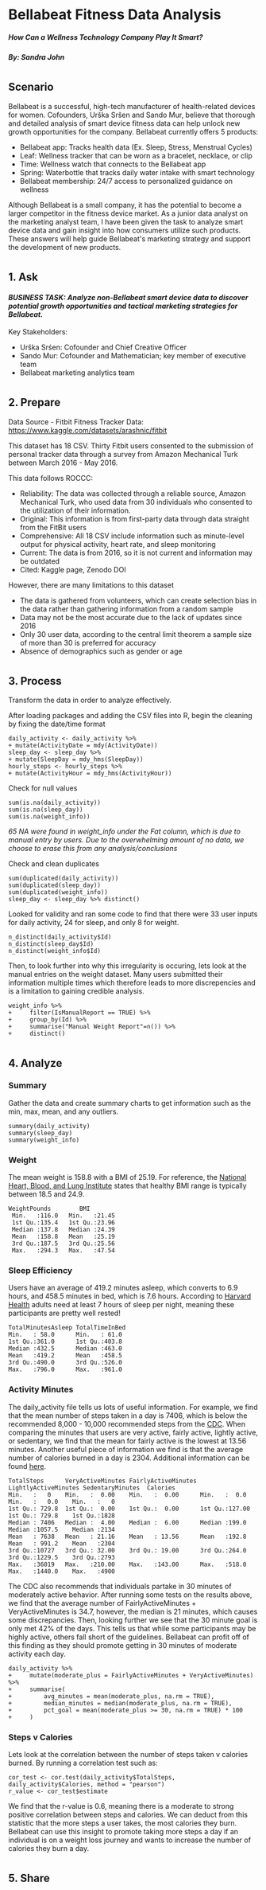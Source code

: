 # Bellabeat Fitness Data Analysis
##### How Can a Wellness Technology Company Play It Smart?
##### By: Sandra John
#

## Scenario
Bellabeat is a successful, high-tech manufacturer of health-related devices for women. Cofounders, Urška Sršen and Sando Mur, believe that thorough and detailed analysis of smart device fitness data can help unlock new growth opportunities for the company. 
Bellabeat currently offers 5 products: 
- Bellabeat app: Tracks health data (Ex. Sleep, Stress, Menstrual Cycles)
- Leaf: Wellness tracker that can be worn as a bracelet, necklace, or clip
- Time: Wellness watch that connects to the Bellabeat app
- Spring: Waterbottle that tracks daily water intake with smart technology
- Bellabeat membership: 24/7 access to personalized guidance on wellness

Although Bellabeat is a small company, it has the potential to become a larger competitor in the fitness device market. As a junior data analyst on the marketing analyst team, I have been given the task to analyze smart device data and gain insight into how consumers utilize such products. These answers will help guide Bellabeat's marketing strategy and support the development of new products. 

#

## 1. Ask
#### *BUSINESS TASK: Analyze non-Bellabeat smart device data to discover potential growth opportunities and tactical marketing strategies for Bellabeat.* ####

Key Stakeholders:
- Urška Srśen: Cofounder and Chief Creative Officer
- Sando Mur: Cofounder and Mathematician; key member of executive team
- Bellabeat marketing analytics team

#

## 2. Prepare
Data Source - Fitbit Fitness Tracker Data: https://www.kaggle.com/datasets/arashnic/fitbit

This dataset has 18 CSV. Thirty Fitbit users consented to the submission of personal tracker data through a survey from Amazon Mechanical Turk between March 2016 - May 2016. 

This data follows ROCCC:
- Reliability: The data was collected through a reliable source, Amazon Mechanical Turk, who used data from 30   individuals who consented to the utilization of their information.
- Original: This information is from first-party data through data straight from the FitBit users
- Comprehensive: All 18 CSV include information such as minute-level output for physical activity, heart rate, and sleep monitoring
- Current: The data is from 2016, so it is not current and information may be outdated
- Cited: Kaggle page, Zenodo DOI

However, there are many limitations to this dataset
- The data is gathered from volunteers, which can create selection bias in the data rather than gathering information from a random sample
- Data may not be the most accurate due to the lack of updates since 2016
- Only 30 user data, according to the central limit theorem a sample size of more than 30 is preferred for accuracy
- Absence of demographics such as gender or age

#

## 3. Process
Transform the data in order to analyze effectively.

After loading packages and adding the CSV files into R, begin the cleaning by fixing the date/time format
```
daily_activity <- daily_activity %>%
+ mutate(ActivityDate = mdy(ActivityDate))
sleep_day <- sleep_day %>%
+ mutate(SleepDay = mdy_hms(SleepDay))
hourly_steps <- hourly_steps %>%
+ mutate(ActivityHour = mdy_hms(ActivityHour))
```

Check for null values
```
sum(is.na(daily_activity))
sum(is.na(sleep_day))
sum(is.na(weight_info))
```
*65 NA were found in weight_info under the Fat column, which is due to manual entry by users. Due to the overwhelming amount of no data, we choose to erase this from any analysis/conclusions*

Check and clean duplicates
```
sum(duplicated(daily_activity))
sum(duplicated(sleep_day))
sum(duplicated(weight_info))
sleep_day <- sleep_day %>% distinct()
```

Looked for validity and ran some code to find that there were 33 user inputs for daily activity, 24 for sleep, and only 8 for weight. 
```
n_distinct(daily_activity$Id) 
n_distinct(sleep_day$Id) 
n_distinct(weight_info$Id)
```
Then, to look further into why this irregularity is occuring, lets look at the manual entries on the weight dataset. Many users submitted their information multiple times which therefore leads to more discrepencies and is a limitation to gaining credible analysis. 
```
weight_info %>%
+     filter(IsManualReport == TRUE) %>%
+     group_by(Id) %>% 
+     summarise("Manual Weight Report"=n()) %>%
+     distinct()
```

#

## 4. Analyze

### Summary
Gather the data and create summary charts to get information such as the min, max, mean, and any outliers. 

```
summary(daily_activity)
summary(sleep_day)
summary(weight_info)
```

### Weight
The mean weight is 158.8 with a BMI of 25.19. For reference, the [National Heart, Blood, and Lung Institute](https://www.nhlbi.nih.gov/health/heart-healthy-living/healthy-weight#:~:text=Language%20switcher&text=A%20healthy%20weight%20for%20adults,more%20information%20about%20these%20topics.&text=Your%20browser%20can't%20play%20this%20video.&text=An%20error%20occurred.,is%20disabled%20in%20your%20browser.) states that healthy BMI range is typically between 18.5 and 24.9.
```
WeightPounds        BMI       
 Min.   :116.0   Min.   :21.45  
 1st Qu.:135.4   1st Qu.:23.96  
 Median :137.8   Median :24.39  
 Mean   :158.8   Mean   :25.19  
 3rd Qu.:187.5   3rd Qu.:25.56  
 Max.   :294.3   Max.   :47.54  
```

### Sleep Efficiency 
Users have an average of 419.2 minutes asleep, which converts to 6.9 hours, and 458.5 minutes in bed, which is 7.6 hours. According to [Harvard Health](https://www.health.harvard.edu/blog/how-much-sleep-do-you-actually-need-202310302986) adults need at least 7 hours of sleep per night, meaning these participants are pretty well rested!
```
TotalMinutesAsleep TotalTimeInBed 
Min.   : 58.0      Min.   : 61.0  
1st Qu.:361.0      1st Qu.:403.8  
Median :432.5      Median :463.0  
Mean   :419.2      Mean   :458.5  
3rd Qu.:490.0      3rd Qu.:526.0  
Max.   :796.0      Max.   :961.0
```

### Activity Minutes
The daily_activity file tells us lots of useful information. For example, we find that the mean number of steps taken in a day is 7406, which is below the recommended 8,000 - 10,000 recommended steps from the [CDC](https://www.cdc.gov/physical-activity-basics/benefits/index.html). When comparing the minutes that users are very active, fairly active, lightly active, or sedentary, we find that the mean for fairly active is the lowest at 13.56 minutes. Another useful piece of information we find is that the average number of calories burned in a day is 2304. Additional information can be found [here](daily_activity_summary.txt).
```
TotalSteps      VeryActiveMinutes FairlyActiveMinutes LightlyActiveMinutes SedentaryMinutes  Calories                                                                     
Min.   :   0    Min.   :  0.00    Min.   :  0.00      Min.   :  0.0        Min.   :   0.0    Min.   :   0                                                                                                          1st Qu.: 729.8  1st Qu.:  0.00    1st Qu.:  0.00      1st Qu.:127.00       1st Qu.: 729.8    1st Qu.:1828
Median : 7406   Median :  4.00    Median :  6.00      Median :199.0        Median :1057.5    Median :2134
Mean   : 7638   Mean   : 21.16    Mean   : 13.56      Mean   :192.8        Mean   : 991.2    Mean   :2304 
3rd Qu.:10727   3rd Qu.: 32.00    3rd Qu.: 19.00      3rd Qu.:264.0        3rd Qu.:1229.5    3rd Qu.:2793
Max.   :36019   Max.   :210.00    Max.   :143.00      Max.   :518.0        Max.   :1440.0    Max.   :4900
```

The CDC also recommends that individuals partake in 30 minutes of moderately active behavior. After running some tests on the results above, we find that the average number of FairlyActiveMinutes + VeryActiveMinutes is 34.7, however, the median is 21 minutes, which causes some discrepancies. Then, looking further we see that the 30 minute goal is only met 42% of the days. This tells us that while some participants may be highly active, others fall short of the guidelines. Bellabeat can profit off of this finding as they should promote getting in 30 minutes of moderate activity each day. 

```
daily_activity %>%
+     mutate(moderate_plus = FairlyActiveMinutes + VeryActiveMinutes) %>%
+     summarise(
+         avg_minutes = mean(moderate_plus, na.rm = TRUE),
+         median_minutes = median(moderate_plus, na.rm = TRUE),
+         pct_goal = mean(moderate_plus >= 30, na.rm = TRUE) * 100
+     )
```

### Steps v Calories

Lets look at the correlation between the number of steps taken v calories burned. By running a correlation test such as: 
```
cor_test <- cor.test(daily_activity$TotalSteps, daily_activity$Calories, method = "pearson")
r_value <- cor_test$estimate
```
We find that the r-value is 0.6, meaning there is a moderate to strong positive correlation between steps and calories. We can deduct from this statistic that the more steps a user takes, the most calories they burn. Bellabeat can use this insight to promote taking more steps a day if an individual is on a weight loss journey and wants to increase the number of calories they burn a day.

#

## 5. Share




























 

